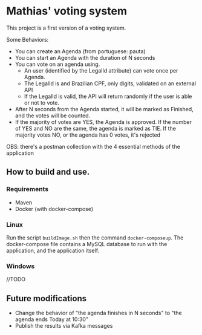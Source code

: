 # Mathias' voting system

This project is a first version of a voting system.

Some Behaviors:
* You can create an Agenda (from portuguese: pauta)
* You can start an Agenda with the duration of N seconds
* You can vote on an agenda using.
    * An user (identified by the LegalId attribute) can vote once per Agenda.
    * The LegalId is and Brazilian CPF, only digits, validated on an external API
    * If the LegalId is valid, the API will return randomly if the user is able or not to vote.
* After N seconds from the Agenda started, it will be marked as Finished, and the votes will be counted.
* If the majority of votes are YES, the Agenda is approved. 
  If the number of YES and NO are the same, the agenda is marked as TIE.
  If the majority votes NO, or the agenda has 0 votes, it's rejected

OBS: there's a postman collection with the 4 essential methods of the application

## How to build and use.
### Requirements
* Maven
* Docker (with docker-compose)

### Linux
Run the script `buildImage.sh` then the command `docker-composeup`. 
The docker-compose file contains a MySQL database to run with the application, and the application itself.

### Windows
//TODO

## Future modifications
* Change the behavior of "the agenda finishes in N seconds" to "the agenda ends Today at 10:30"
* Publish the results via Kafka messages
